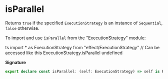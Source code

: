 # isParallel

Returns `true` if the specified `ExecutionStrategy` is an instance of
`Sequential`, `false` otherwise.

To import and use `isParallel` from the "ExecutionStrategy" module:

ts
import \* as ExecutionStrategy from "effect/ExecutionStrategy"
// Can be accessed like this
ExecutionStrategy.isParallel
undefined

**Signature**

```ts
export declare const isParallel: (self: ExecutionStrategy) => self is Parallel
```
